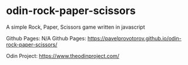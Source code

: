 # odin-rock-paper-scissors
A simple Rock, Paper, Scissors game written in javascript

Github Pages: N/A
Github Pages: https://pavelprovotorov.github.io/odin-rock-paper-scissors/

Odin Project: https://www.theodinproject.com/
